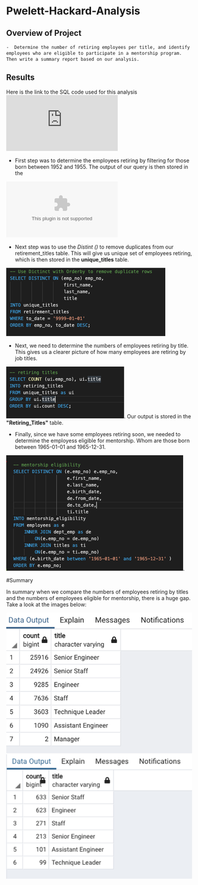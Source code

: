 # Pwelett-Hackard-Analysis

## Overview of Project
	-  Determine the number of retiring employees per title, and identify employees who are eligible to participate in a mentorship program. Then write a summary report based on our analysis. 

## Results
Here is the link to the SQL code used for this analysis ![Code Base](https://github.com/Akin-Olusuyi/Pewlett-Hackard-Analysis/blob/main/Querries/Employee_Database_challenge.sql)

- First step was to determine the employees retiring by filtering for those born between 1952 and 1955. The output of our query is then stored in the 

![Retirement Titles Table CSV File](https://raw.githubusercontent.com/Akin-Olusuyi/Pewlett-Hackard-Analysis/main/Data/retirement_titles.csv)


- Next step was to use the *Distint ()* to remove duplicates from our retirement_titles table. This will give us unique set of employees retiring, which is then stored in the **unique_titles** table. 

![Here is a snapshot of the code](https://github.com/Akin-Olusuyi/Pewlett-Hackard-Analysis/blob/main/Screenshots/Unique%20Titles%20code.png)

- Next, we need to determine the numbers of employees retiring by title. This gives us a clearer picture of how many employees are retiring by job titles. 

![Here is snapshot of the code used](https://github.com/Akin-Olusuyi/Pewlett-Hackard-Analysis/blob/main/Screenshots/Number%20of%20employees%20retiring%20by%20title%20code.png). 
Our output is stored in the **"Retiring_Titles"** table.
 
- Finally, since we have some employees retiring soon, we needed to determine the employess eligible for mentorship. Whom are those born between 1965-01-01 and 1965-12-31.

![snapshot of code](https://github.com/Akin-Olusuyi/Pewlett-Hackard-Analysis/blob/main/Screenshots/Mentorship%20Eligibility%20code.png). 


#Summary

In summary when we compare the numbers of employees retiring by titles and the numbers of employees eligible for mentorship, there is a huge gap. Take a look at the images below: 

<img src="https://github.com/Akin-Olusuyi/Pewlett-Hackard-Analysis/blob/main/Screenshots/Retiring%20Employees%20by%20Title%20Output.png" width="500"/> <img src="https://github.com/Akin-Olusuyi/Pewlett-Hackard-Analysis/blob/main/Screenshots/Mentorship%20Eligibility%20by%20Title%20Output.png" width="500"/>






	
		
